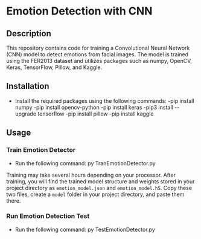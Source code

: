 # Emotion Detection with CNN

## Description
This repository contains code for training a Convolutional Neural Network (CNN) model to detect emotions from facial images. The model is trained using the FER2013 dataset and utilizes packages such as numpy, OpenCV, Keras, TensorFlow, Pillow, and Kaggle.

## Installation
- Install the required packages using the following commands:
-pip install numpy
-pip install opencv-python
-pip install keras
-pip3 install --upgrade tensorflow
-pip install pillow
-pip install kaggle

## Usage
### Train Emotion Detector
- Run the following command:
py TranEmotionDetector.py

Training may take several hours depending on your processor. After training, you will find the trained model structure and weights stored in your project directory as `emotion_model.json` and `emotion_model.h5`. Copy these two files, create a `model` folder in your project directory, and paste them there.

### Run Emotion Detection Test
- Run the following command:
py TestEmotionDetector.py
